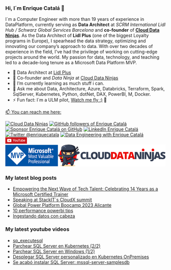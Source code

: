 ### Hi, I´m Enrique Catalá 👋 

I´m a Computer Engineer with more than 19 years of experience in DataPlatform, currently serving as **Data Architect** at _SCRM International Lidl Hub / Schwarz Global Services Barcelona_ and **co-founder** of [**Cloud Data Ninjas**](https://www.clouddataninjas.com/). As the Data Architect of **Lidl Plus** (one of the biggest Loyalty programs in Europe), I spearhead the data strategy, optimizing and innovating our company’s approach to data. With over two decades of experience in the field, I've had the privilege of working on cutting-edge projects around the world. My passion for data, technology, and teaching led to a decade-long tenure as a Microsoft Data Platform MVP. 


- 🔭 Data Architect at [Lidl Plus](https://play.google.com/store/apps/details?id=com.lidl.eci.lidlplus&pcampaignid=web_share)
- 🌟 Co-founder and _Data Ninja_ at [Cloud Data Ninjas](https://www.clouddataninjas.com/)
- 🌱 I’m currently learning as much stuff i can.
- 💬 Ask me about Data, Architecture, Azure, Databricks, Terraform, Spark, SqlServer, Kubernetes, Python, dotNet, DAX, PowerBI, M, Docker.
- ⚡ Fun fact: I´m a ULM pilot, [Watch me fly :)](https://www.youtube.com/watch?v=1gtMmFfKebI) 🛫

<a href="mailto:enrique@enriquecatala.com" >📫 You can reach me here:  </a>
<div class="social_links">
    <a href="https://www.clouddataninjas.com"><img src="https://img.shields.io/website?down_color=red&down_message=down&label=clouddataninjas.com&up_color=46C018&url=https%3A%2F%2Fwww.clouddataninjas.com&style=for-the-badge" alt="Cloud Data Ninjas"></a>
    <a href="https://github.com/enriquecatala" target="_blank"><img  src="https://img.shields.io/github/followers/enriquecatala?label=GitHub&style=for-the-badge" alt="GitHub followers of Enrique Catalá" ></a>
    <a href="https://github.com/sponsors/enriquecatala" target="_blank"><img src="https://img.shields.io/badge/GitHub_Sponsors--_.svg?style=for-the-badge&logo=github&logoColor=EA4AAA" alt="Sponsor Enrique Catalá on GitHub" ></a>    
    <a href="https://www.linkedin.com/in/enriquecatala" target="_blank"><img src="https://img.shields.io/badge/LinkedIn--_.svg?style=for-the-badge&logo=linkedin" alt="LinkedIn Enrique Catalá" ></a>        
    <a href="https://twitter.com/enriquecatala" target="_blank"><img src="https://img.shields.io/twitter/follow/enriquecatala?color=blue&label=twitter&style=for-the-badge" alt="Twitter @enriquecatala" ></a>    
    <a href="https://enriquecatala.com"><img src="https://img.shields.io/website?down_color=red&down_message=down&label=enriquecatala.com&up_color=46C018&url=https%3A%2F%2Fenriquecatala.com&style=for-the-badge" alt="Data Engineering with Enrique Catalá"></a>
    <a href="https://youtube.com/enriquecatala"><img src="https://raw.githubusercontent.com/enriquecatala/enriquecatala/master/img/youtube.png" alt="Canal de Enrique Catalá" height=20></a>
</div> 

<div style="display: flex; align-items: left; justify-content: left;">
  <a href="https://www.credly.com/badges/cde0dbd2-8d03-4ca7-8284-d471d65d0e5f">
      <img src="https://raw.githubusercontent.com/enriquecatala/enriquecatala/master/img/MVP_Logo_horizontal.png" 
           alt="Microsoft DataPlatform and AI MVP Enrique Catalá"
           style="min-height: 50px; max-height: 70px; min-width: 100px">
  </a>
  <a href="https://www.clouddataninjas.com">
          <img src="https://raw.githubusercontent.com/enriquecatala/enriquecatala.github.io/master/img/CLOUDDATANINJAS.png" 
          alt="Cloud Data Ninjas" 
          style="min-height: 50px; max-height: 70px; min-width: 250px "/>
  </a>
</div>

<!--

<script src="https://apis.google.com/js/platform.js"></script> 
<div class="g-ytsubscribe" data-channelid="UCYboHnN6tvFfHqPWZWY82AQ" data-layout="default" data-count="default"></div>

**enriquecatala/enriquecatala** is a ✨ _special_ ✨ repository because its `README.md` (this file) appears on your GitHub profile.

Here are some ideas to get you started:

- 🔭 I’m currently working on ...
- 🌱 I’m currently learning ...
- 👯 I’m looking to collaborate on ...
- 🤔 I’m looking for help with ...
- 💬 Ask me about ...

- 😄 Pronouns: ...
- ⚡ Fun fact: ...
-->

### My latest blog posts
<!-- BLOG-POST-LIST:START -->
- [Empowering the Next Wave of Tech Talent: Celebrating 14 Years as a Microsoft Certified Trainer](https://enriquecatala.com/2024/03/07/MCT-14-years-in-a-row.html)
- [Speaking at StackIT´s CloudX summit](https://enriquecatala.com/2023/06/22/CloudXSummit.html)
- [Global Power Platform Boocamp 2023 Alicante](https://enriquecatala.com/2023/02/09/Global-Power-Platform-2023-Alicante.html)
- [10 performance powerbi tips](https://enriquecatala.com/2023/01/13/powerbi-10-tips-rendimiento.html)
- [Ingestando datos con cabeza](https://enriquecatala.com/2022/12/19/ingestando-datos-con-cabeza.html)
<!-- BLOG-POST-LIST:END -->

### My latest youtube videos
<!-- YOUTUBE-POST-LIST:START -->
- [sp_executesql](https://www.youtube.com/watch?v=cNSI4_EcONU)
- [Parchear SQL Server en Kubernetes &lpar;2/2&rpar;](https://www.youtube.com/watch?v=_koA4vfBQEE)
- [Parchear SQL Server en Windows &lpar;1/2&rpar;](https://www.youtube.com/watch?v=cRduwHDBoNg)
- [Desplegar SQL Server personalizado en Kubernetes OnPremises](https://www.youtube.com/watch?v=ZhoRuib2JLc)
- [Se acabó instalar SQL Server: mssql-server-samplesdb](https://www.youtube.com/watch?v=ULL5nntWn1A)
<!-- YOUTUBE-POST-LIST:END -->
